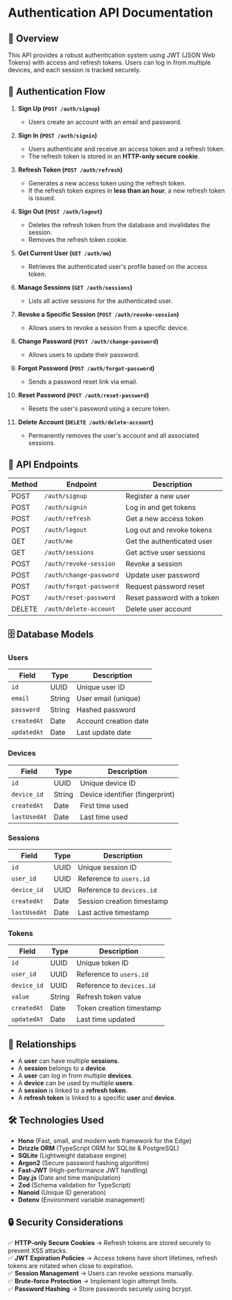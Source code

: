 # Authentication API Documentation

## 📌 Overview

This API provides a robust authentication system using JWT (JSON Web Tokens) with access and refresh tokens. Users can log in from multiple devices, and each session is tracked securely.

## 🚀 Authentication Flow

1. **Sign Up (`POST /auth/signup`)**
   -  Users create an account with an email and password.
2. **Sign In (`POST /auth/signin`)**

   -  Users authenticate and receive an access token and a refresh token.
   -  The refresh token is stored in an **HTTP-only secure cookie**.

3. **Refresh Token (`POST /auth/refresh`)**

   -  Generates a new access token using the refresh token.
   -  If the refresh token expires in **less than an hour**, a new refresh token is issued.

4. **Sign Out (`POST /auth/logout`)**

   -  Deletes the refresh token from the database and invalidates the session.
   -  Removes the refresh token cookie.

5. **Get Current User (`GET /auth/me`)**

   -  Retrieves the authenticated user's profile based on the access token.

6. **Manage Sessions (`GET /auth/sessions`)**

   -  Lists all active sessions for the authenticated user.

7. **Revoke a Specific Session (`POST /auth/revoke-session`)**

   -  Allows users to revoke a session from a specific device.

8. **Change Password (`POST /auth/change-password`)**

   -  Allows users to update their password.

9. **Forgot Password (`POST /auth/forgot-password`)**

   -  Sends a password reset link via email.

10.   **Reset Password (`POST /auth/reset-password`)**

      -  Resets the user's password using a secure token.

11.   **Delete Account (`DELETE /auth/delete-account`)**
      -  Permanently removes the user's account and all associated sessions.

## 🔗 API Endpoints

| Method | Endpoint                | Description                 |
| ------ | ----------------------- | --------------------------- |
| POST   | `/auth/signup`          | Register a new user         |
| POST   | `/auth/signin`          | Log in and get tokens       |
| POST   | `/auth/refresh`         | Get a new access token      |
| POST   | `/auth/logout`          | Log out and revoke tokens   |
| GET    | `/auth/me`              | Get the authenticated user  |
| GET    | `/auth/sessions`        | Get active user sessions    |
| POST   | `/auth/revoke-session`  | Revoke a session            |
| POST   | `/auth/change-password` | Update user password        |
| POST   | `/auth/forgot-password` | Request password reset      |
| POST   | `/auth/reset-password`  | Reset password with a token |
| DELETE | `/auth/delete-account`  | Delete user account         |

## 🗄️ Database Models

### **Users**

| Field       | Type   | Description           |
| ----------- | ------ | --------------------- |
| `id`        | UUID   | Unique user ID        |
| `email`     | String | User email (unique)   |
| `password`  | String | Hashed password       |
| `createdAt` | Date   | Account creation date |
| `updatedAt` | Date   | Last update date      |

### **Devices**

| Field        | Type   | Description                     |
| ------------ | ------ | ------------------------------- |
| `id`         | UUID   | Unique device ID                |
| `device_id`  | String | Device identifier (fingerprint) |
| `createdAt`  | Date   | First time used                 |
| `lastUsedAt` | Date   | Last time used                  |

### **Sessions**

| Field        | Type | Description                |
| ------------ | ---- | -------------------------- |
| `id`         | UUID | Unique session ID          |
| `user_id`    | UUID | Reference to `users.id`    |
| `device_id`  | UUID | Reference to `devices.id`  |
| `createdAt`  | Date | Session creation timestamp |
| `lastUsedAt` | Date | Last active timestamp      |

### **Tokens**

| Field       | Type   | Description               |
| ----------- | ------ | ------------------------- |
| `id`        | UUID   | Unique token ID           |
| `user_id`   | UUID   | Reference to `users.id`   |
| `device_id` | UUID   | Reference to `devices.id` |
| `value`     | String | Refresh token value       |
| `createdAt` | Date   | Token creation timestamp  |
| `updatedAt` | Date   | Last time updated         |

## 🔄 Relationships

-  A **user** can have multiple **sessions**.
-  A **session** belongs to a **device**.
-  A **user** can log in from multiple **devices**.
-  A **device** can be used by multiple **users**.
-  A **session** is linked to a **refresh token**.
-  A **refresh token** is linked to a specific **user** and **device**.

## 🛠️ Technologies Used

-  **Hono** (Fast, small, and modern web framework for the Edge)
-  **Drizzle ORM** (TypeScript ORM for SQLite & PostgreSQL)
-  **SQLite** (Lightweight database engine)
-  **Argon2** (Secure password hashing algorithm)
-  **Fast-JWT** (High-performance JWT handling)
-  **Day.js** (Date and time manipulation)
-  **Zod** (Schema validation for TypeScript)
-  **Nanoid** (Unique ID generation)
-  **Dotenv** (Environment variable management)

## 🔒 Security Considerations

✅ **HTTP-only Secure Cookies** → Refresh tokens are stored securely to prevent XSS attacks.  
✅ **JWT Expiration Policies** → Access tokens have short lifetimes, refresh tokens are rotated when close to expiration.  
✅ **Session Management** → Users can revoke sessions manually.  
✅ **Brute-force Protection** → Implement login attempt limits.  
✅ **Password Hashing** → Store passwords securely using bcrypt.
